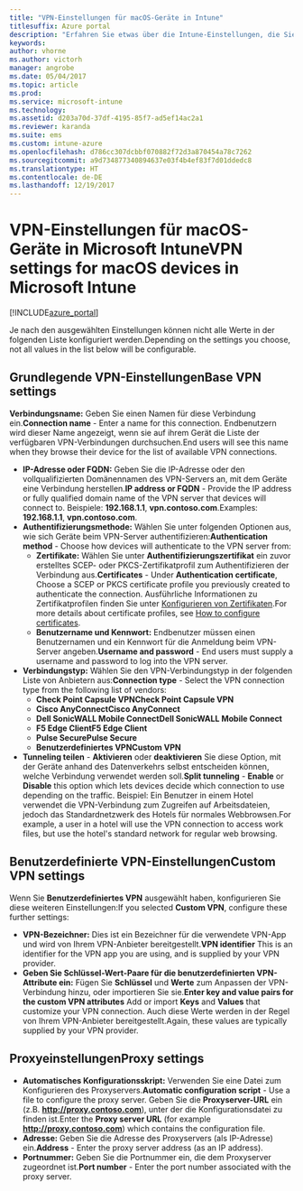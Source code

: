 ```yaml
---
title: "VPN-Einstellungen für macOS-Geräte in Intune"
titlesuffix: Azure portal
description: "Erfahren Sie etwas über die Intune-Einstellungen, die Sie zum Konfigurieren von VPN-Verbindungen auf macOS-Geräten verwenden können.\""
keywords: 
author: vhorne
ms.author: victorh
manager: angrobe
ms.date: 05/04/2017
ms.topic: article
ms.prod: 
ms.service: microsoft-intune
ms.technology: 
ms.assetid: d203a70d-37df-4195-85f7-ad5ef14ac2a1
ms.reviewer: karanda
ms.suite: ems
ms.custom: intune-azure
ms.openlocfilehash: d786cc307dcbbf070882f72d3a870454a78c7262
ms.sourcegitcommit: a9d734877340894637e03f4b4ef83f7d01ddedc8
ms.translationtype: HT
ms.contentlocale: de-DE
ms.lasthandoff: 12/19/2017
---
```

# <a name="vpn-settings-for-macos-devices-in-microsoft-intune"></a><span data-ttu-id="7c3c9-103">VPN-Einstellungen für macOS-Geräte in Microsoft Intune</span><span class="sxs-lookup"><span data-stu-id="7c3c9-103">VPN settings for macOS devices in Microsoft Intune</span></span>

[!INCLUDE[azure_portal](./includes/azure_portal.md)]

<span data-ttu-id="7c3c9-104">Je nach den ausgewählten Einstellungen können nicht alle Werte in der folgenden Liste konfiguriert werden.</span><span class="sxs-lookup"><span data-stu-id="7c3c9-104">Depending on the settings you choose, not all values in the list below will be configurable.</span></span>

## <a name="base-vpn-settings"></a><span data-ttu-id="7c3c9-105">**Grundlegende VPN-Einstellungen**</span><span class="sxs-lookup"><span data-stu-id="7c3c9-105">**Base VPN settings**</span></span>

<span data-ttu-id="7c3c9-106">**Verbindungsname:** Geben Sie einen Namen für diese Verbindung ein.</span><span class="sxs-lookup"><span data-stu-id="7c3c9-106">**Connection name** - Enter a name for this connection.</span></span> <span data-ttu-id="7c3c9-107">Endbenutzern wird dieser Name angezeigt, wenn sie auf ihrem Gerät die Liste der verfügbaren VPN-Verbindungen durchsuchen.</span><span class="sxs-lookup"><span data-stu-id="7c3c9-107">End users will see this name when they browse their device for the list of available VPN connections.</span></span>
- <span data-ttu-id="7c3c9-108">**IP-Adresse oder FQDN:** Geben Sie die IP-Adresse oder den vollqualifizierten Domänennamen des VPN-Servers an, mit dem Geräte eine Verbindung herstellen.</span><span class="sxs-lookup"><span data-stu-id="7c3c9-108">**IP address or FQDN** - Provide the IP address or fully qualified domain name of the VPN server that devices will connect to.</span></span> <span data-ttu-id="7c3c9-109">Beispiele: **192.168.1.1**, **vpn.contoso.com**.</span><span class="sxs-lookup"><span data-stu-id="7c3c9-109">Examples: **192.168.1.1**, **vpn.contoso.com**.</span></span>
- <span data-ttu-id="7c3c9-110">**Authentifizierungsmethode:** Wählen Sie unter folgenden Optionen aus, wie sich Geräte beim VPN-Server authentifizieren:</span><span class="sxs-lookup"><span data-stu-id="7c3c9-110">**Authentication method** - Choose how devices will authenticate to the VPN server from:</span></span>
    - <span data-ttu-id="7c3c9-111">**Zertifikate:** Wählen Sie unter **Authentifizierungszertifikat** ein zuvor erstelltes SCEP- oder PKCS-Zertifikatprofil zum Authentifizieren der Verbindung aus.</span><span class="sxs-lookup"><span data-stu-id="7c3c9-111">**Certificates** - Under **Authentication certificate**, Choose a SCEP or PKCS certificate profile you previously created to authenticate the connection.</span></span> <span data-ttu-id="7c3c9-112">Ausführliche Informationen zu Zertifikatprofilen finden Sie unter [Konfigurieren von Zertifikaten](certificates-configure.md).</span><span class="sxs-lookup"><span data-stu-id="7c3c9-112">For more details about certificate profiles, see [How to configure certificates](certificates-configure.md).</span></span>
    - <span data-ttu-id="7c3c9-113">**Benutzername und Kennwort:** Endbenutzer müssen einen Benutzernamen und ein Kennwort für die Anmeldung beim VPN-Server angeben.</span><span class="sxs-lookup"><span data-stu-id="7c3c9-113">**Username and password** - End users must supply a username and password to log into the VPN server.</span></span>
- <span data-ttu-id="7c3c9-114">**Verbindungstyp:** Wählen Sie den VPN-Verbindungstyp in der folgenden Liste von Anbietern aus:</span><span class="sxs-lookup"><span data-stu-id="7c3c9-114">**Connection type** - Select the VPN connection type from the following list of vendors:</span></span>
    - <span data-ttu-id="7c3c9-115">**Check Point Capsule VPN**</span><span class="sxs-lookup"><span data-stu-id="7c3c9-115">**Check Point Capsule VPN**</span></span>
    - <span data-ttu-id="7c3c9-116">**Cisco AnyConnect**</span><span class="sxs-lookup"><span data-stu-id="7c3c9-116">**Cisco AnyConnect**</span></span>
    - <span data-ttu-id="7c3c9-117">**Dell SonicWALL Mobile Connect**</span><span class="sxs-lookup"><span data-stu-id="7c3c9-117">**Dell SonicWALL Mobile Connect**</span></span>
    - <span data-ttu-id="7c3c9-118">**F5 Edge Client**</span><span class="sxs-lookup"><span data-stu-id="7c3c9-118">**F5 Edge Client**</span></span>
    - <span data-ttu-id="7c3c9-119">**Pulse Secure**</span><span class="sxs-lookup"><span data-stu-id="7c3c9-119">**Pulse Secure**</span></span>
    - <span data-ttu-id="7c3c9-120">**Benutzerdefiniertes VPN**</span><span class="sxs-lookup"><span data-stu-id="7c3c9-120">**Custom VPN**</span></span>
- <span data-ttu-id="7c3c9-121">**Tunneling teilen** - **Aktivieren** oder **deaktivieren** Sie diese Option, mit der Geräte anhand des Datenverkehrs selbst entscheiden können, welche Verbindung verwendet werden soll.</span><span class="sxs-lookup"><span data-stu-id="7c3c9-121">**Split tunneling** - **Enable** or **Disable** this option which lets devices decide which connection to use depending on the traffic.</span></span> <span data-ttu-id="7c3c9-122">Beispiel: Ein Benutzer in einem Hotel verwendet die VPN-Verbindung zum Zugreifen auf Arbeitsdateien, jedoch das Standardnetzwerk des Hotels für normales Webbrowsen.</span><span class="sxs-lookup"><span data-stu-id="7c3c9-122">For example, a user in a hotel will use the VPN connection to access work files, but use the hotel's standard network for regular web browsing.</span></span>

<!--- **Per-app VPN** - Select this option if you want to associate this VPN connection with an iOS or macOS app so that the connection will be opened when the app is run. You can associate the VPN profile with an app when you assign the software. For more information, see [How to assign and monitor apps](apps-deploy.md). --->

## <a name="custom-vpn-settings"></a><span data-ttu-id="7c3c9-123">Benutzerdefinierte VPN-Einstellungen</span><span class="sxs-lookup"><span data-stu-id="7c3c9-123">Custom VPN settings</span></span>

<span data-ttu-id="7c3c9-124">Wenn Sie **Benutzerdefiniertes VPN** ausgewählt haben, konfigurieren Sie diese weiteren Einstellungen:</span><span class="sxs-lookup"><span data-stu-id="7c3c9-124">If you selected **Custom VPN**, configure these further settings:</span></span>

- <span data-ttu-id="7c3c9-125">**VPN-Bezeichner:** Dies ist ein Bezeichner für die verwendete VPN-App und wird von Ihrem VPN-Anbieter bereitgestellt.</span><span class="sxs-lookup"><span data-stu-id="7c3c9-125">**VPN identifier** This is an identifier for the VPN app you are using, and is supplied by your VPN provider.</span></span>
- <span data-ttu-id="7c3c9-126">**Geben Sie Schlüssel-Wert-Paare für die benutzerdefinierten VPN-Attribute ein:** Fügen Sie **Schlüssel** und **Werte** zum Anpassen der VPN-Verbindung hinzu, oder importieren Sie sie.</span><span class="sxs-lookup"><span data-stu-id="7c3c9-126">**Enter key and value pairs for the custom VPN attributes** Add or import **Keys** and **Values** that customize your VPN connection.</span></span> <span data-ttu-id="7c3c9-127">Auch diese Werte werden in der Regel von Ihrem VPN-Anbieter bereitgestellt.</span><span class="sxs-lookup"><span data-stu-id="7c3c9-127">Again, these values are typically supplied by your VPN provider.</span></span>


## <a name="proxy-settings"></a><span data-ttu-id="7c3c9-128">Proxyeinstellungen</span><span class="sxs-lookup"><span data-stu-id="7c3c9-128">Proxy settings</span></span>

- <span data-ttu-id="7c3c9-129">**Automatisches Konfigurationsskript:** Verwenden Sie eine Datei zum Konfigurieren des Proxyservers.</span><span class="sxs-lookup"><span data-stu-id="7c3c9-129">**Automatic configuration script** - Use a file to configure the proxy server.</span></span> <span data-ttu-id="7c3c9-130">Geben Sie die **Proxyserver-URL** ein (z.B. **http://proxy.contoso.com**), unter der die Konfigurationsdatei zu finden ist.</span><span class="sxs-lookup"><span data-stu-id="7c3c9-130">Enter the **Proxy server URL** (for example **http://proxy.contoso.com**) which contains the configuration file.</span></span>
- <span data-ttu-id="7c3c9-131">**Adresse:** Geben Sie die Adresse des Proxyservers (als IP-Adresse) ein.</span><span class="sxs-lookup"><span data-stu-id="7c3c9-131">**Address** - Enter the proxy server address (as an IP address).</span></span>
- <span data-ttu-id="7c3c9-132">**Portnummer:** Geben Sie die Portnummer ein, die dem Proxyserver zugeordnet ist.</span><span class="sxs-lookup"><span data-stu-id="7c3c9-132">**Port number** - Enter the port number associated with the proxy server.</span></span>
